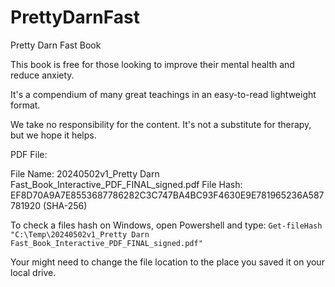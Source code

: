 # PrettyDarnFast

Pretty Darn Fast Book

This book is free for those looking to improve their mental health and reduce anxiety.

It's a compendium of many great teachings in an easy-to-read lightweight format.

We take no responsibility for the content. It's not a substitute for therapy, but we hope it helps. 




PDF File:

File Name: 20240502v1_Pretty Darn Fast_Book_Interactive_PDF_FINAL_signed.pdf
File Hash: EF8D70A9A7E8553687786282C3C747BA4BC93F4630E9E781965236A587781920  (SHA-256)

To check a files hash on Windows, open Powershell and type: `Get-fileHash "C:\Temp\20240502v1_Pretty Darn Fast_Book_Interactive_PDF_FINAL_signed.pdf"`

Your might need to change the file location to the place you saved it on your local drive.

